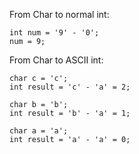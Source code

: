From Char to normal int:
```
int num = '9' - '0';
num = 9;
```
From Char to ASCII int:
```
char c = 'c';
int result = 'c' - 'a' = 2;

char b = 'b';
int result = 'b' - 'a' = 1;

char a = 'a';
int result = 'a' - 'a' = 0;
```
